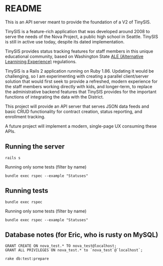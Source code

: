# README

This is an API server meant to provide the foundation of a V2 of TinySIS.

TinySIS is a feature-rich application that was developed around 2008 to serve the needs of the Nova Project, a public high school in Seattle. TinySIS is still in active use today, despite its dated implementation.

TinySIS provides status tracking features for staff members in this unique educational community, based on Washington State [ALE (Alternative Learnining Experience)](http://www.k12.wa.us/ALD/AlternativeLearning) regulations.

TinySIS is a Rails 2 application running on Ruby 1.86. Updating it would be challenging, so I am experimenting with creating a parallel client/server solution that would first seek to provide a refreshed, modern experience for the staff members working directly with kids, and longer-term, to replace the administrative backend features that TinySIS provides for the important functions of integrating the data with the District.

This project will provide an API server that serves JSON data feeds and basic CRUD functionality for contract creation, status reporting, and enrollment tracking. 

A future project will implement a modern, single-page UX consuming these APIs.

## Running the server

    rails s

Running only some tests (filter by name)

    bundle exec rspec --example "Statuses"

## Running tests

    bundle exec rspec

Running only some tests (filter by name)

    bundle exec rspec --example "Statuses"

## Database notes (for Eric, who is rusty on MySQL)

    GRANT CREATE ON nova_test.* TO nova_test@localhost;
    GRANT ALL PRIVILEGES ON nova_test.* to `nova_test`@`localhost`;

    rake db:test:prepare

